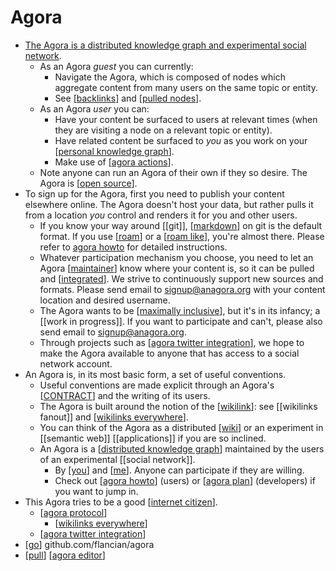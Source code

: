 # Agora

- [The Agora is a distributed knowledge graph and experimental social network](https://anagora.org/).
  - As an Agora *guest* you can currently:
    - Navigate the Agora, which is composed of nodes which aggregate content from many users on the same topic or entity.
    - See [[backlinks]] and [[pulled nodes]].
  - As an Agora *user* you can:
    - Have your content be surfaced to users at relevant times (when they are visiting a node on a relevant topic or entity).
    - Have related content be surfaced to *you* as you work on your [[personal knowledge graph]].
    - Make use of [[agora actions]].
  - Note anyone can run an Agora of their own if they so desire. The Agora is [[open source]].
- To sign up for the Agora, first you need to publish your content elsewhere online. The Agora doesn't host your data, but rather pulls it from a location *you* control and renders it for you and other users.
  - If you know your way around [[git]], [[markdown]] on git is the default format. If you use [[roam]] or a [[roam like]], you're almost there. Please refer to [agora howto](https://anagora.org/go/agora-howto) for detailed instructions.
  - Whatever participation mechanism you choose, you need to let an Agora [[maintainer]] know where your content is, so it can be pulled and [[integrated]]. We strive to continuously support new sources and formats. Please send email to signup@anagora.org with your content location and desired username.
  - The Agora wants to be [[maximally inclusive]], but it's in its infancy; a [[work in progress]]. If you want to participate and can't, please also send email to signup@anagora.org.
  - Through projects such as [[agora twitter integration]], we hope to make the Agora available to anyone that has access to a social network account.
- An Agora is, in its most basic form, a set of useful conventions.
  - Useful conventions are made explicit through an Agora's [[CONTRACT]] and the writing of its users.
  - The Agora is built around the notion of the [[wikilink]]: see [[wikilinks fanout]] and [[wikilinks everywhere]]. 
  - You can think of the Agora as a distributed [[wiki]] or an experiment in [[semantic web]] [[applications]] if you are so inclined.
  - An Agora is a [[distributed knowledge graph]] maintained by the users of an experimental [[social network]].
    - By [[you]] and [[me]]. Anyone can participate if they are willing.
    - Check out [[agora howto]] (users) or [[agora plan]] (developers) if you want to jump in.
- This Agora tries to be a good [[internet citizen]].
  - [[agora protocol]]
    - [[wikilinks everywhere]]
  - [[agora twitter integration]]
- [[go]] github.com/flancian/agora
- [[pull]] [[agora editor]]

[//begin]: # "Autogenerated link references for markdown compatibility"
[backlinks]: backlinks "Backlinks"
[pulled nodes]: pulled-nodes "Pulled Nodes"
[personal knowledge graph]: personal-knowledge-graph "Personal Knowledge Graph"
[agora actions]: agora-actions "Agora Actions"
[open source]: open-source "Open Source"
[markdown]: markdown "Markdown"
[roam]: roam "Roam"
[roam like]: roam-like "Roam Like"
[maintainer]: maintainer "Maintainer"
[integrated]: integrated "Integrated"
[maximally inclusive]: maximally-inclusive "Maximally Inclusive"
[agora twitter integration]: agora-twitter-integration "Agora Twitter Integration"
[CONTRACT]: contract "CONTRACT"
[wikilink]: wikilink "Wikilink"
[wikilinks everywhere]: wikilinks-everywhere "Wikilinks Everywhere"
[wiki]: wiki "Wiki"
[distributed knowledge graph]: distributed-knowledge-graph "Distributed Knowledge Graph"
[you]: you "You"
[me]: me "Me"
[agora howto]: agora-howto "Agora Howto"
[agora plan]: agora-plan "Agora Plan"
[internet citizen]: internet-citizen "Internet Citizen"
[agora protocol]: agora-protocol "Agora Protocol"
[go]: go "Go"
[pull]: pull "Pull"
[agora editor]: agora-editor "Agora Editor"
[//end]: # "Autogenerated link references"